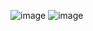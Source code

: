 ![image](https://github.com/user-attachments/assets/6b736bd9-8d4d-4fc7-afa8-7ec7c5d021d3)
![image](https://github.com/user-attachments/assets/c52c5fa2-7b08-4836-be13-17c2541d4df4)

